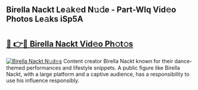 ## Birella Nackt Le𝚊k𝚎d N𝚞𝚍e - Part-WIq Vid𝚎o Photos Le𝚊ks iSp5A

# <h2><a href="http://fb3ju05.evod.top/?m=Birella+Nackt">🔗 👉🔴 Birella Nackt Vid𝚎o Ph𝚘t𝚘s</a></h2>

[![Birella Nackt N𝚞d𝚎s](https://i.imgur.com/8V9OHl7.gif)](http://fb3ju05.evod.top/?m=Birella+Nackt)
Content creator Birella Nackt known for their dance-themed performances and lifestyle snippets. A public figure like Birella Nackt, with a large platform and a captive audience, has a responsibility to use his influence responsibly. 
